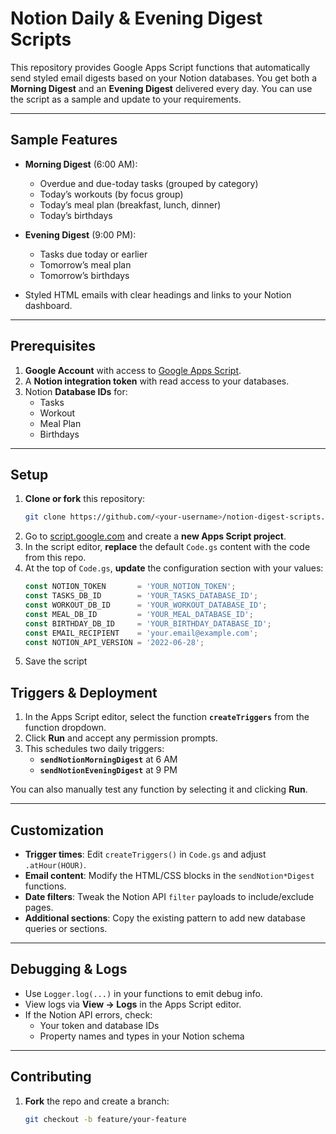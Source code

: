 # Notion Daily & Evening Digest Scripts

This repository provides Google Apps Script functions that automatically send styled email digests based on your Notion databases. You get both a **Morning Digest** and an **Evening Digest** delivered every day. You can use the script as a sample and update to your requirements.

---

## Sample Features

- **Morning Digest** (6:00 AM):
  - Overdue and due-today tasks (grouped by category)
  - Today’s workouts (by focus group)
  - Today’s meal plan (breakfast, lunch, dinner)
  - Today’s birthdays

- **Evening Digest** (9:00 PM):
  - Tasks due today or earlier
  - Tomorrow’s meal plan
  - Tomorrow’s birthdays

- Styled HTML emails with clear headings and links to your Notion dashboard.

---

## Prerequisites

1. **Google Account** with access to [Google Apps Script](https://script.google.com).  
2. A **Notion integration token** with read access to your databases.  
3. Notion **Database IDs** for:
   - Tasks  
   - Workout  
   - Meal Plan  
   - Birthdays  

---

## Setup

1. **Clone or fork** this repository:
   ```bash
   git clone https://github.com/<your-username>/notion-digest-scripts.git

2. Go to [script.google.com](https://script.google.com) and create a **new Apps Script project**.  
3. In the script editor, **replace** the default `Code.gs` content with the code from this repo.  
4. At the top of `Code.gs`, **update** the configuration section with your values:
   ```js
   const NOTION_TOKEN       = 'YOUR_NOTION_TOKEN';
   const TASKS_DB_ID        = 'YOUR_TASKS_DATABASE_ID';
   const WORKOUT_DB_ID      = 'YOUR_WORKOUT_DATABASE_ID';
   const MEAL_DB_ID         = 'YOUR_MEAL_DATABASE_ID';
   const BIRTHDAY_DB_ID     = 'YOUR_BIRTHDAY_DATABASE_ID';
   const EMAIL_RECIPIENT    = 'your.email@example.com';
   const NOTION_API_VERSION = '2022-06-28';

5. Save the script

## Triggers & Deployment

1. In the Apps Script editor, select the function **`createTriggers`** from the function dropdown.  
2. Click  **Run** and accept any permission prompts.  
3. This schedules two daily triggers:  
   - **`sendNotionMorningDigest`** at 6 AM  
   - **`sendNotionEveningDigest`** at 9 PM  

You can also manually test any function by selecting it and clicking **Run**.

---

## Customization

- **Trigger times**: Edit `createTriggers()` in `Code.gs` and adjust `.atHour(HOUR)`.  
- **Email content**: Modify the HTML/CSS blocks in the `sendNotion*Digest` functions.  
- **Date filters**: Tweak the Notion API `filter` payloads to include/exclude pages.  
- **Additional sections**: Copy the existing pattern to add new database queries or sections.

---

## Debugging & Logs

- Use `Logger.log(...)` in your functions to emit debug info.  
- View logs via **View → Logs** in the Apps Script editor.  
- If the Notion API errors, check:  
  - Your token and database IDs  
  - Property names and types in your Notion schema

---

## Contributing

1. **Fork** the repo and create a branch:  
   ```bash
   git checkout -b feature/your-feature